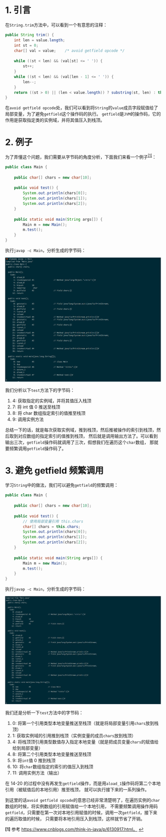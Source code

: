 # 1. 引言

在`String.trim`方法中，可以看到一个有意思的注释：
```java
public String trim() {
    int len = value.length;
    int st = 0;
    char[] val = value;    /* avoid getfield opcode */

    while ((st < len) && (val[st] <= ' ')) {
        st++;
    }
    while ((st < len) && (val[len - 1] <= ' ')) {
        len--;
    }
    return ((st > 0) || (len < value.length)) ? substring(st, len) : this;
}
```
在`avoid getfield opcode`处，我们可以看到将`String`的`value`成员字段赋值给了局部变量，为了避免`getfield`这个操作码的执行。
`getfield`是`JVM`的操作码，它的作用是获取指定类的实例域，并将其值压入到栈顶。

# 2. 例子

为了弄懂这个问题，我们需要从字节码的角度分析，下面我们来看一个例子<sup id="a1">[\[1\]](#f1)</sup>：
```java
public class Main {
 
    public char[] chars = new char[10];
 
    public void test() {
        System.out.println(chars[0]);
        System.out.println(chars[1]);
        System.out.println(chars[2]);
    }
 
    public static void main(String args[]) {
        Main m = new Main();
        m.test();
    }
}
```
执行`javap -c Main`，分析生成的字节码：

![Main 字节码][multi-call]

我们分析以下`test`方法下的字节码：
1. 4: 获取指定的实例域，并将其值压入栈顶
2. 7: 将 int 值 0 推送至栈顶
3. 8: 将 char 数组指定索引的值推至栈顶
4. 9: 调用实例方法

总结一下的话，就是每次获取实例域，推到栈顶，然后推被操作的索引到栈顶，然后取到对应数组的指定索引的值推到栈顶，
然后就是调用输出方法了。可以看到输出三次，`getfield`操作码就调用了三次，假想我们在遍历这个`char`数组，
那就要频繁调用`getfield`操作码了。

# 3. 避免 getfield 频繁调用

学习`String`中的做法，我们可以避免`getfield`的频繁调用：
```java
public class Main {
 
    public char[] chars = new char[10];
 
    public void test() {
        // 使用局部变量引用 this.chars
        char[] chars = this.chars;
        System.out.println(chars[0]);
        System.out.println(chars[1]);
        System.out.println(chars[2]);
    }
 
    public static void main(String args[]) {
        Main m = new Main();
        m.test();
    }
}
```
执行`javap -c Main`，分析生成的字节码：

![优化 Main][one-call]

我们还是分析一下`test`方法中的字节码：
1. 0: 将第一个引用类型本地变量推送至栈顶（就是将局部变量引用`chars`放到栈顶）
2. 1: 获取实例域的引用推到栈顶（实例变量的成员`chars`放到栈顶）
3. 4: 将栈顶顶引用类型数值存入指定本地变量（就是把成员变量`chars`的赋值给给到局部变量）
4. 8: 将第二个引用类型本地变量推送至栈顶
5. 9: 将`int`值 0 推到栈顶
6. 10: 将`char`数组指定的索引的值压入到栈顶
7. 11: 调用实例方法（输出）

在 14-20 的过程中没有再发生`getfield`操作，而是用`aload_1`操作码将第二个本地引用（被赋值后的本地引用）推至栈顶，
就可以执行接下来的一系列操作。

到这里的话`avoid getfield opcode`的意思已经非常清楚明了，在遍历实例的`char`数组的时候，将实例数组的引用赋值给一个本地引用，
不需要频繁调用操作用码`getfield`，只需要在第一次对本地引用赋值的时候，调用一次`getfield`，接下来的遍历取值的时候，
只需要将本地引用压入到栈顶，这样就节省了开销。


[multi-call]: ../../../res/img/getfield-multi-call.png
[one-call]: ../../../res/img/getfield-one-call.png

<b id="f1">\[1\]</b> 参考 https://www.cnblogs.com/think-in-java/p/6130917.html。 [↩](#a1) 